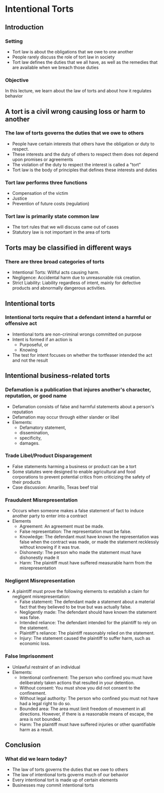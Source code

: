 
# Intentional Torts

## Introduction

### Setting

- Tort law is about the obligations that we owe to one another
- People rarely discuss the role of tort law in society
- Tort law defines the duties that we all have, as well as the remedies that are available when we breach those duties

### Objective

In this lecture, we learn about the law of torts and about how it regulates behavior

## A tort is a civil wrong causing loss or harm to another

### The law of torts governs the duties that we owe to others

- People have certain interests that others have the obligation or duty to respect.  
- These interests and the duty of others to respect them does not depend upon promises or agreements
- The violation of the duty to respect the interest is called a "tort"
- Tort law is the body of principles that defines these interests and duties

### Tort law performs three functions

- Compensation of the victim
- Justice
- Prevention of future costs (regulation)

### Tort law is primarily state common law

- The tort rules that we will discuss came out of cases
- Statutory law is not important in the area of torts

## Torts may be classified in different ways

### There are three broad categories of torts

- Intentional Torts: Willful acts causing harm.
- Negligence: Accidental harm due to unreasonable risk creation.
- Strict Liability: Liability regardless of intent, mainly for defective products and abnormally dangerous activities.

## Intentional torts

### Intentional torts require that a defendant intend a harmful or offensive act

- Intentional torts are non-criminal wrongs committed on purpose
- Intent is formed if an action is
  - Purposeful, or
  - Knowing
- The test for intent focuses on whether the tortfeaser intended the act and not the result

## Intentional business-related torts

### Defamation is a publication that injures another's character, reputation, or good name

- Defamation consists of false and harmful statements about a person's reputation
- Defamation may occur through either slander or libel
- Elements:
  - Defamatory statement,
  - dissemination,
  - specificity,
  - damages.

### Trade Libel/Product Disparagement

- False statements harming a business or product can be a tort
- Some statutes were designed to enable agricultural and food corporations to prevent potential critics from criticizing the safety of their products
- Case discussion: Amarillo, Texas beef trial

### Fraudulent Misrepresentation

- Occurs when someone makes a false statement of fact to induce another party to enter into a contract
- Elements
  - Agreement: An agreement must be made.
  - False representation: The representation must be false.
  - Knowledge: The defendant must have known the representation was false when the contract was made, or made the statement recklessly without knowing if it was true.
  - Dishonesty: The person who made the statement must have dishonestly made it
  - Harm: The plaintiff must have suffered measurable harm from the misrepresentation

### Negligent Misrepresentation

- A plaintiff must prove the following elements to establish a claim for negligent misrepresentation:
  - False statement: The defendant made a statement about a material fact that they believed to be true but was actually false.
  - Negligently made: The defendant should have known the statement was false.
  - Intended reliance: The defendant intended for the plaintiff to rely on the statement.
  - Plaintiff's reliance: The plaintiff reasonably relied on the statement.
  - Injury: The statement caused the plaintiff to suffer harm, such as economic loss.

### False Imprisonment

- Unlawful restraint of an individual
- Elements:
  - Intentional confinement: The person who confined you must have deliberately taken actions that resulted in your detention.
  - Without consent: You must show you did not consent to the confinement.
  - Without legal authority: The person who confined you must not have had a legal right to do so.
  - Bounded area: The area must limit freedom of movement in all directions. However, if there is a reasonable means of escape, the area is not bounded.
  - Harm: The plaintiff must have suffered injuries or other quantifiable harm as a result.

## Conclusion

### What did we learn today?

- The law of torts governs the duties that we owe to others
- The law of intentional torts governs much of our behavior
- Every intentional tort is made up of certain elements
- Businesses may commit intentional torts
